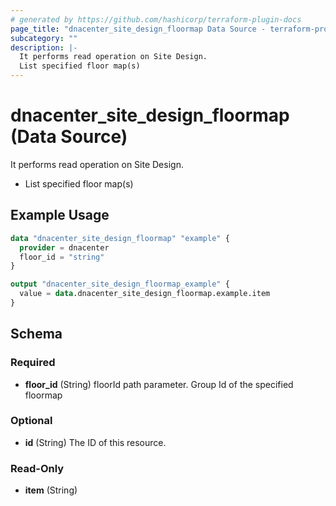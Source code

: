 ```yaml
---
# generated by https://github.com/hashicorp/terraform-plugin-docs
page_title: "dnacenter_site_design_floormap Data Source - terraform-provider-dnacenter"
subcategory: ""
description: |-
  It performs read operation on Site Design.
  List specified floor map(s)
---
```


# dnacenter_site_design_floormap (Data Source)

It performs read operation on Site Design.

- List specified floor map(s)

## Example Usage

```terraform
data "dnacenter_site_design_floormap" "example" {
  provider = dnacenter
  floor_id = "string"
}

output "dnacenter_site_design_floormap_example" {
  value = data.dnacenter_site_design_floormap.example.item
}
```

<!-- schema generated by tfplugindocs -->
## Schema

### Required

- **floor_id** (String) floorId path parameter. Group Id of the specified floormap

### Optional

- **id** (String) The ID of this resource.

### Read-Only

- **item** (String)


